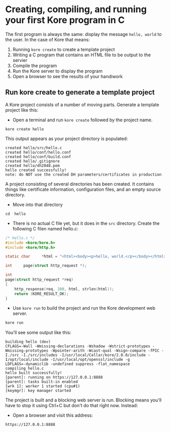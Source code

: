 # Creating, compiling, and running your first Kore program in C

The first program is always the same: display the message `hello, world` to the user. In the case of Kore that means:

1. Running `kore create` to create a template project
2. Writing a C program that contains an HTML file to be output to the servier
3. Compile the program
4. Run the Kore server to display the program
5. Open a browser to see the results of your handiwork

## Run kore create to generate a template project

A Kore project consists of a number of moving parts. Generate a template project like this:

* Open a terminal and run `kore create` followed by the project name.

```text
kore create hello
```

This output appears as your project directory is populated:

```text
created hello/src/hello.c
created hello/conf/hello.conf
created hello/conf/build.conf
created hello/.gitignore
created hello/dh2048.pem
hello created successfully!
note: do NOT use the created DH parameters/certificates in production
```

A project consisting of several directories has been created. It contains things like certificate information, configuration files, and an empty source directory.

* Move into that directory

```text
cd  hello
```

* There is no actual C file yet, but it does in the `src` directory. Create the following C filen named hello.c:

```c
/* hello.c */
#include <kore/kore.h>
#include <kore/http.h>

static char     *html = "<html><body><p>hello, world.</p></body></html>";

int		page(struct http_request *);

int
page(struct http_request *req)
{
	http_response(req, 200, html, strlen(html));
	return (KORE_RESULT_OK);
}
```

* Use `kore run` to build the project and run the Kore development web server.

```bash
kore run
```

You'll see some output like this:

```text
building hello (dev)
CFLAGS=-Wall -Wmissing-declarations -Wshadow -Wstrict-prototypes -Wmissing-prototypes -Wpointer-arith -Wcast-qual -Wsign-compare -fPIC -I./src -I./src/includes -I/usr/local/Cellar/kore/2.0.0/include -I/opt/local/include -I/usr/local/opt/openssl/include -g 
LDFLAGS=-dynamiclib -undefined suppress -flat_namespace 
compiling hello.c
hello built successfully!
[parent]: running on https://127.0.0.1:8888
[parent]: tasks built-in enabled
[wrk 1]: worker 1 started (cpu#1)
[keymgr]: key manager started
```
The project is built and a blocking web server is run. Blocking means you'll have to stop it using Ctrl+C but don't do that right now. Instead:

* Open a browser and visit this address:

```text
https://127.0.0.1:8888
```

